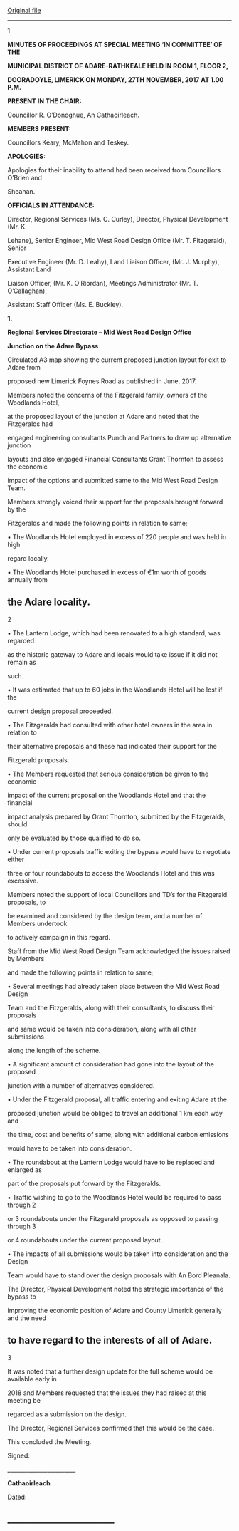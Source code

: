 [Original file](https://www.limerick.ie/sites/default/files/media/documents/2017-12/01%20%28d%29%20Minutes%20Special%20Meeting%2027th%20November%2C%202017.pdf)

---
1

**MINUTES OF PROCEEDINGS AT SPECIAL MEETING ‘IN COMMITTEE’ OF THE**

**MUNICIPAL DISTRICT OF ADARE-RATHKEALE HELD IN ROOM 1, FLOOR 2,**

**DOORADOYLE, LIMERICK ON MONDAY, 27TH** **NOVEMBER, 2017 AT 1.00 P.M.**

**PRESENT IN THE CHAIR:**

Councillor R. O’Donoghue, An Cathaoirleach.

**MEMBERS PRESENT:**

Councillors Keary, McMahon and Teskey.

**APOLOGIES:**

Apologies for their inability to attend had been received from Councillors O’Brien and

Sheahan.

**OFFICIALS IN ATTENDANCE:**

Director, Regional Services (Ms. C. Curley), Director, Physical Development (Mr. K.

Lehane), Senior Engineer, Mid West Road Design Office (Mr. T. Fitzgerald), Senior

Executive Engineer (Mr. D. Leahy), Land Liaison Officer, (Mr. J. Murphy), Assistant Land

Liaison Officer, (Mr. K. O’Riordan), Meetings Administrator (Mr. T. O’Callaghan),

Assistant Staff Officer (Ms. E. Buckley).

**1.**

**Regional Services Directorate – Mid West Road Design Office**

**Junction on the Adare Bypass**

Circulated A3 map showing the current proposed junction layout for exit to Adare from

proposed new Limerick Foynes Road as published in June, 2017.

Members noted the concerns of the Fitzgerald family, owners of the Woodlands Hotel,

at the proposed layout of the junction at Adare and noted that the Fitzgeralds had

engaged engineering consultants Punch and Partners to draw up alternative junction

layouts and also engaged Financial Consultants Grant Thornton to assess the economic

impact of the options and submitted same to the Mid West Road Design Team.

Members strongly voiced their support for the proposals brought forward by the

Fitzgeralds and made the following points in relation to same;

• The Woodlands Hotel employed in excess of 220 people and was held in high

regard locally.

• The Woodlands Hotel purchased in excess of €1m worth of goods annually from

the Adare locality.
---
2

• The Lantern Lodge, which had been renovated to a high standard, was regarded

as the historic gateway to Adare and locals would take issue if it did not remain as

such.

• It was estimated that up to 60 jobs in the Woodlands Hotel will be lost if the

current design proposal proceeded.

• The Fitzgeralds had consulted with other hotel owners in the area in relation to

their alternative proposals and these had indicated their support for the

Fitzgerald proposals.

• The Members requested that serious consideration be given to the economic

impact of the current proposal on the Woodlands Hotel and that the financial

impact analysis prepared by Grant Thornton, submitted by the Fitzgeralds, should

only be evaluated by those qualified to do so.

• Under current proposals traffic exiting the bypass would have to negotiate either

three or four roundabouts to access the Woodlands Hotel and this was excessive.

Members noted the support of local Councillors and TD’s for the Fitzgerald proposals, to

be examined and considered by the design team, and a number of Members undertook

to actively campaign in this regard.

Staff from the Mid West Road Design Team acknowledged the issues raised by Members

and made the following points in relation to same;

• Several meetings had already taken place between the Mid West Road Design

Team and the Fitzgeralds, along with their consultants, to discuss their proposals

and same would be taken into consideration, along with all other submissions

along the length of the scheme.

• A significant amount of consideration had gone into the layout of the proposed

junction with a number of alternatives considered.

• Under the Fitzgerald proposal, all traffic entering and exiting Adare at the

proposed junction would be obliged to travel an additional 1 km each way and

the time, cost and benefits of same, along with additional carbon emissions

would have to be taken into consideration.

• The roundabout at the Lantern Lodge would have to be replaced and enlarged as

part of the proposals put forward by the Fitzgeralds.

• Traffic wishing to go to the Woodlands Hotel would be required to pass through 2

or 3 roundabouts under the Fitzgerald proposals as opposed to passing through 3

or 4 roundabouts under the current proposed layout.

• The impacts of all submissions would be taken into consideration and the Design

Team would have to stand over the design proposals with An Bord Pleanala.

The Director, Physical Development noted the strategic importance of the bypass to

improving the economic position of Adare and County Limerick generally and the need

to have regard to the interests of all of Adare.
---
3

It was noted that a further design update for the full scheme would be available early in

2018 and Members requested that the issues they had raised at this meeting be

regarded as a submission on the design.

The Director, Regional Services confirmed that this would be the case.

This concluded the Meeting.

Signed:

\_\_\_\_\_\_\_\_\_\_\_\_\_\_\_\_\_\_\_\_\_\_\_\_

**Cathaoirleach**

Dated:

\_\_\_\_\_\_\_\_\_\_\_\_\_\_\_\_\_\_\_\_\_\_\_\_
---
